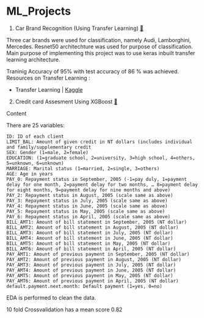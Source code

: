 # ML_Projects

1) Car Brand Recognition (Using Transfer Learning) [:link:](https://github.com/sushantsp/ML_Projects-/blob/master/car_brand_recognition_(Transfer_Learning_using_ResNet50).ipynb)

Three car brands were used for classification, namely Audi, Lamborghini, Mercedes.
Resnet50 architechture was used for purpose of classification. Main purpose of implementing this project
was to use keras inbuilt transfer learning architecture. 

Traninig Accuracy of 95% with test accuracy of 86 % was achieved.  
  Resources on Transfer Learning :  
  * Transfer Learning | [Kaggle](https://www.youtube.com/watch?v=mPFq5KMxKVw) 



2) Credit card Assesment Using XGBoost [:link:](https://github.com/sushantsp/ML_Projects-/blob/master/Credit_card_Risk_Assessment_using_XGBoost.ipynb)

  Content
  
  There are 25 variables:

    ID: ID of each client
    LIMIT_BAL: Amount of given credit in NT dollars (includes individual and family/supplementary credit
    SEX: Gender (1=male, 2=female)
    EDUCATION: (1=graduate school, 2=university, 3=high school, 4=others, 5=unknown, 6=unknown)
    MARRIAGE: Marital status (1=married, 2=single, 3=others)
    AGE: Age in years
    PAY_0: Repayment status in September, 2005 (-1=pay duly, 1=payment delay for one month, 2=payment delay for two months, … 8=payment delay for eight months, 9=payment delay for nine months and above)
    PAY_2: Repayment status in August, 2005 (scale same as above)
    PAY_3: Repayment status in July, 2005 (scale same as above)
    PAY_4: Repayment status in June, 2005 (scale same as above)
    PAY_5: Repayment status in May, 2005 (scale same as above)
    PAY_6: Repayment status in April, 2005 (scale same as above)
    BILL_AMT1: Amount of bill statement in September, 2005 (NT dollar)
    BILL_AMT2: Amount of bill statement in August, 2005 (NT dollar)
    BILL_AMT3: Amount of bill statement in July, 2005 (NT dollar)
    BILL_AMT4: Amount of bill statement in June, 2005 (NT dollar)
    BILL_AMT5: Amount of bill statement in May, 2005 (NT dollar)
    BILL_AMT6: Amount of bill statement in April, 2005 (NT dollar)
    PAY_AMT1: Amount of previous payment in September, 2005 (NT dollar)
    PAY_AMT2: Amount of previous payment in August, 2005 (NT dollar)
    PAY_AMT3: Amount of previous payment in July, 2005 (NT dollar)
    PAY_AMT4: Amount of previous payment in June, 2005 (NT dollar)
    PAY_AMT5: Amount of previous payment in May, 2005 (NT dollar)
    PAY_AMT6: Amount of previous payment in April, 2005 (NT dollar)
    default.payment.next.month: Default payment (1=yes, 0=no)

EDA is performed to clean the data. 

10 fold Crossvalidation has a mean score 0.82
